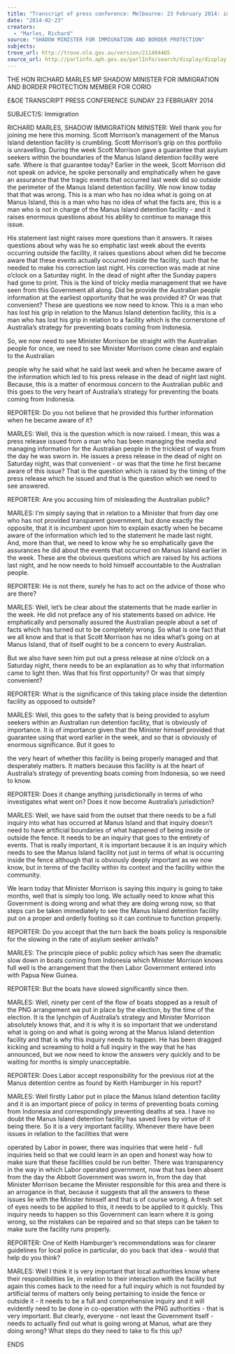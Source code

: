 ```yaml
---
title: "Transcript of press conference: Melbourne: 23 February 2014: immigration"
date: "2014-02-23"
creators:
  - "Marles, Richard"
source: "SHADOW MINISTER FOR IMMIGRATION AND BORDER PROTECTION"
subjects:
trove_url: http://trove.nla.gov.au/version/211404465
source_url: http://parlinfo.aph.gov.au/parlInfo/search/display/display.w3p;query=Id%3A%22media/pressrel/3017276%22
---
```


 

 THE HON RICHARD MARLES MP  SHADOW MINISTER FOR IMMIGRATION AND BORDER  PROTECTION  MEMBER FOR CORIO   

 E&OE TRANSCRIPT  PRESS CONFERENCE   SUNDAY 23 FEBRUARY 2014 

 SUBJECT/S:  Immigration   

 RICHARD MARLES, SHADOW IMMIGRATION MINISTER: Well thank you for  joining me here this morning. Scott Morrison’s management of the Manus Island  detention facility is crumbling. Scott Morrison’s grip on this portfolio is unravelling.  During the week Scott Morrison gave a guarantee that asylum seekers within the  boundaries of the Manus Island detention facility were safe. Where is that guarantee  today? Earlier in the week, Scott Morrison did not speak on advice, he spoke  personally and emphatically when he gave an assurance that the tragic events that  occurred last week did so outside the perimeter of the Manus Island detention  facility. We now know today that that was wrong. This is a man who has no idea  what is going on at Manus Island, this is a man who has no idea of what the facts  are, this is a man who is not in charge of the Manus Island detention facility - and it  raises enormous questions about his ability to continue to manage this issue.    

 His statement last night raises more questions than it answers. It raises questions  about why was he so emphatic last week about the events occurring outside the  facility, it raises questions about when did he become aware that these events  actually occurred inside the facility, such that he needed to make his correction last  night. His correction was made at nine o’clock on a Saturday night. In the dead of  night after the Sunday papers had gone to print. This is the kind of tricky media  management that we have seen from this Government all along. Did he provide the  Australian people information at the earliest opportunity that he was provided it? Or  was that convenient? These are questions we now need to know. This is a man who  has lost his grip in relation to the Manus Island detention facility, this is a man who  has lost his grip in relation to a facility which is the cornerstone of Australia’s  strategy for preventing boats coming from Indonesia.   

 So, we now need to see Minister Morrison be straight with the Australian people for  once, we need to see Minister Morrison come clean and explain to the Australian 

 people why he said what he said last week and when he became aware of the  information which led to his press release in the dead of night last night. Because,  this is a matter of enormous concern to the Australian public and this goes to the  very heart of Australia’s strategy for preventing the boats coming from Indonesia.   

 REPORTER: Do you not believe that he provided this further information when he  became aware of it?   

 MARLES: Well, this is the question which is now raised. I mean, this was a press  release issued from a man who has been managing the media and managing  information for the Australian people in the trickiest of ways from the day he was  sworn in. He issues a press release in the dead of night on Saturday night, was that  convenient - or was that the time he first became aware of this issue? That is the  question which is raised by the timing of the press release which he issued and that  is the question which we need to see answered.   

 REPORTER: Are you accusing him of misleading the Australian public?   

 MARLES: I’m simply saying that in relation to a Minister that from day one who has  not provided transparent government, but done exactly the opposite, that it is  incumbent upon him to explain exactly when he became aware of the information  which led to the statement he made last night. And, more than that, we need to  know why he so emphatically gave the assurances he did about the events that  occurred on Manus Island earlier in the week. These are the obvious questions  which are raised by his actions last night, and he now needs to hold himself  accountable to the Australian people.   

 REPORTER: He is not there, surely he has to act on the advice of those who are  there?   

 MARLES: Well, let’s be clear about the statements that he made earlier in the week.  He did not preface any of his statements based on advice. He emphatically and  personally assured the Australian people about a set of facts which has turned out to  be completely wrong. So what is one fact that we all know and that is that Scott  Morrison has no idea what’s going on at Manus Island, that of itself ought to be a  concern to every Australian.    

 But we also have seen him put out a press release at nine o’clock on a Saturday  night, there needs to be an explanation as to why that information came to light  then. Was that his first opportunity? Or was that simply convenient?   

 REPORTER: What is the significance of this taking place inside the detention facility  as opposed to outside?   

 MARLES: Well, this goes to the safety that is being provided to asylum seekers  within an Australian run detention facility, that is obviously of importance. It is of  importance given that the Minister himself provided that guarantee using that word  earlier in the week, and so that is obviously of enormous significance. But it goes to 

 the very heart of whether this facility is being properly managed and that  desperately matters. It matters because this facility is at the heart of Australia’s  strategy of preventing boats coming from Indonesia, so we need to know.   

 REPORTER: Does it change anything jurisdictionally in terms of who investigates  what went on? Does it now become Australia’s jurisdiction?   

 MARLES: Well, we have said from the outset that there needs to be a full inquiry  into what has occurred at Manus Island and that inquiry doesn’t need to have  artificial boundaries of what happened of being inside or outside the fence. It needs  to be an inquiry that goes to the entirety of events. That is really important, it is  important because it is an inquiry which needs to see the Manus Island facility not  just in terms of what is occurring inside the fence although that is obviously deeply  important as we now know, but in terms of the facility within its context and the  facility within the community.    

 We learn today that Minister Morrison is saying this inquiry is going to take months,  well that is simply too long. We actually need to know what this Government is  doing wrong and what they are doing wrong now, so that steps can be taken  immediately to see the Manus Island detention facility put on a proper and orderly  footing so it can continue to function properly.    

 REPORTER: Do you accept that the turn back the boats policy is responsible for the  slowing in the rate of asylum seeker arrivals?   

 MARLES: The principle piece of public policy which has seen the dramatic slow  down in boats coming from Indonesia which Minister Morrison knows full well is the  arrangement that the then Labor Government entered into with Papua New Guinea.   

 REPORTER: But the boats have slowed significantly since then.   

 MARLES: Well, ninety per cent of the flow of boats stopped as a result of the PNG  arrangement we put in place by the election, by the time of the election. It is the  lynchpin of Australia’s strategy and Minister Morrison absolutely knows that, and it is  why it is so important that we understand what is going on and what is going wrong  at the Manus Island detention facility and that is why this inquiry needs to happen.  He has been dragged kicking and screaming to hold a full inquiry in the way that he  has announced, but we now need to know the answers very quickly and to be  waiting for months is simply unacceptable.   

 REPORTER: Does Labor accept responsibility for the previous riot at the Manus  detention centre as found by Keith Hamburger in his report?   

 MARLES: Well firstly Labor put in place the Manus Island detention facility and it is  an important piece of policy in terms of preventing boats coming from Indonesia and  correspondingly preventing deaths at sea. I have no doubt the Manus Island  detention facility has saved lives by virtue of it being there. So it is a very important  facility. Whenever there have been issues in relation to the facilities that were 

 operated by Labor in power, there was inquiries that were held - full inquiries held  so that we could learn in an open and honest way how to make sure that these  facilities could be run better. There was transparency in the way in which Labor  operated government, now that has been absent from the day the Abbott  Government was sworn in, from the day that Minister Morrison became the Minister  responsible for this area and there is an arrogance in that, because it suggests that  all the answers to these issues lie with the Minister himself and that is of course  wrong. A fresh set of eyes needs to be applied to this, it needs to be applied to it  quickly. This inquiry needs to happen so this Government can learn where it is going  wrong, so the mistakes can be repaired and so that steps can be taken to make sure  the facility runs properly.   

 REPORTER: One of Keith Hamburger’s recommendations was for clearer guidelines  for local police in particular, do you back that idea - would that help do you think?   

 MARLES: Well I think it is very important that local authorities know where their  responsibilities lie, in relation to their interaction with the facility but again this  comes back to the need for a full inquiry which is not founded by artificial terms of  matters only being pertaining to inside the fence or outside it - it needs to be a full  and comprehensive inquiry and it will evidently need to be done in co-operation with  the PNG authorities - that is very important. But clearly, everyone - not least the  Government itself - needs to actually find out what is going wrong at Manus, what  are they doing wrong? What steps do they need to take to fix this up?                                                                                                                        

 ENDS 

